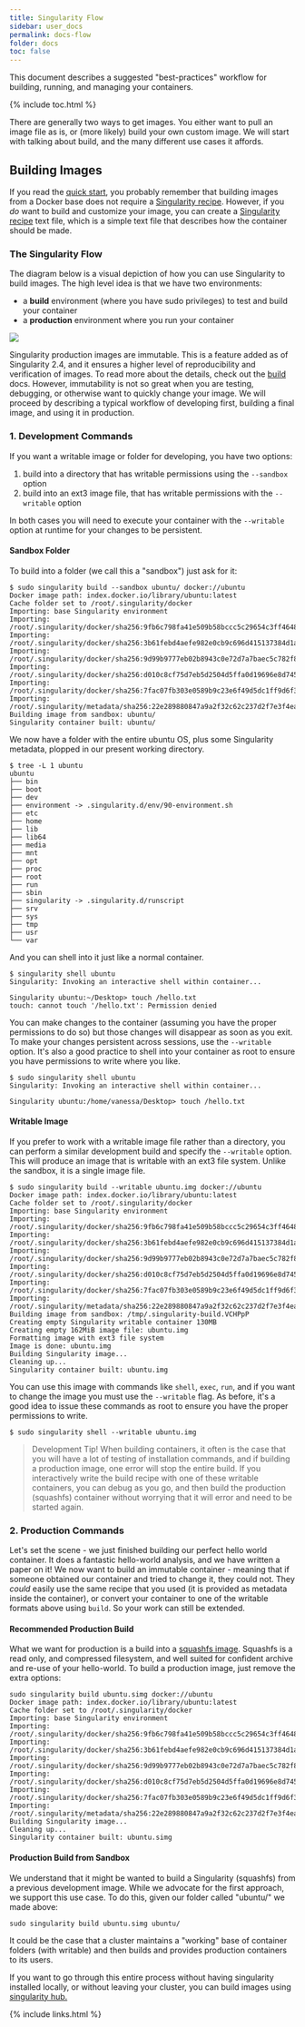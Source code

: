 ```yaml
---
title: Singularity Flow
sidebar: user_docs
permalink: docs-flow
folder: docs
toc: false
---
```


This document describes a suggested "best-practices" workflow for building, running, and managing your containers.

{% include toc.html %}

There are generally two ways to get images. You either want to pull an image file as is, or (more likely) build your own custom image. We will start with talking about build, and the many different use cases it affords.


## Building Images
If you read the [quick start](/quickstart), you probably remember that building images from a Docker base does not require a <a href="/docs-recipes">Singularity recipe</a>. However, if you *do* want to build and customize your image, you can create a <a href="/docs-recipes">Singularity recipe</a> text file, which is a simple text file that describes how the container should be made.

### The Singularity Flow
The diagram below is a visual depiction of how you can use Singularity to build images. The high level idea is that we have two environments:

 - a **build** environment (where you have sudo privileges) to test and build your container
 - a **production** environment where you run your container

<a href="/assets/img/diagram/singularity-2.4-flow.png" target="_blank" class="no-after">
   <img style="max-width:900px" src="/assets/img/diagram/singularity-2.4-flow.png">
</a>

Singularity production images are immutable. This is a feature added as of Singularity 2.4, and it ensures a higher level of reproducibility and verification of images. To read more about the details, check out the  [build](docs-build-container) docs. However, immutability is not so great when you are testing, debugging, or otherwise want to quickly change your image. We will proceed by describing a typical workflow of developing first, building a final image, and using it in production. 

### 1. Development Commands
If you want a writable image or folder for developing, you have two options:

 1. build into a directory that has writable permissions using the `--sandbox` option
 2. build into an ext3 image file, that has writable permissions with the `--writable` option
 
In both cases you will need to execute your container with the `--writable` option at runtime for your changes to be persistent.

#### Sandbox Folder
To build into a folder (we call this a "sandbox") just ask for it:

```
$ sudo singularity build --sandbox ubuntu/ docker://ubuntu
Docker image path: index.docker.io/library/ubuntu:latest
Cache folder set to /root/.singularity/docker
Importing: base Singularity environment
Importing: /root/.singularity/docker/sha256:9fb6c798fa41e509b58bccc5c29654c3ff4648b608f5daa67c1aab6a7d02c118.tar.gz
Importing: /root/.singularity/docker/sha256:3b61febd4aefe982e0cb9c696d415137384d1a01052b50a85aae46439e15e49a.tar.gz
Importing: /root/.singularity/docker/sha256:9d99b9777eb02b8943c0e72d7a7baec5c782f8fd976825c9d3fb48b3101aacc2.tar.gz
Importing: /root/.singularity/docker/sha256:d010c8cf75d7eb5d2504d5ffa0d19696e8d745a457dd8d28ec6dd41d3763617e.tar.gz
Importing: /root/.singularity/docker/sha256:7fac07fb303e0589b9c23e6f49d5dc1ff9d6f3c8c88cabe768b430bdb47f03a9.tar.gz
Importing: /root/.singularity/metadata/sha256:22e289880847a9a2f32c62c237d2f7e3f4eae7259bf1d5c7ec7ffa19c1a483c8.tar.gz
Building image from sandbox: ubuntu/
Singularity container built: ubuntu/
```

We now have a folder with the entire ubuntu OS, plus some Singularity metadata, plopped in our present working directory.

```
$ tree -L 1 ubuntu
ubuntu
├── bin
├── boot
├── dev
├── environment -> .singularity.d/env/90-environment.sh
├── etc
├── home
├── lib
├── lib64
├── media
├── mnt
├── opt
├── proc
├── root
├── run
├── sbin
├── singularity -> .singularity.d/runscript
├── srv
├── sys
├── tmp
├── usr
└── var
```

And you can shell into it just like a normal container.

```
$ singularity shell ubuntu
Singularity: Invoking an interactive shell within container...

Singularity ubuntu:~/Desktop> touch /hello.txt
touch: cannot touch '/hello.txt': Permission denied
```
You can make changes to the container (assuming you have the proper permissions to do so) but those changes will disappear as soon as you exit.  To make your changes persistent across sessions, use the `--writable` option.  It's also a good practice to shell into your container as root to ensure you have permissions to write where you like.  

```
$ sudo singularity shell ubuntu
Singularity: Invoking an interactive shell within container...

Singularity ubuntu:/home/vanessa/Desktop> touch /hello.txt
```

#### Writable Image
If you prefer to work with a writable image file rather than a directory, you can perform a similar development build and specify the `--writable` option.
This will produce an image that is writable with an ext3 file system. Unlike the sandbox, it is a single image file.

```
$ sudo singularity build --writable ubuntu.img docker://ubuntu
Docker image path: index.docker.io/library/ubuntu:latest
Cache folder set to /root/.singularity/docker
Importing: base Singularity environment
Importing: /root/.singularity/docker/sha256:9fb6c798fa41e509b58bccc5c29654c3ff4648b608f5daa67c1aab6a7d02c118.tar.gz
Importing: /root/.singularity/docker/sha256:3b61febd4aefe982e0cb9c696d415137384d1a01052b50a85aae46439e15e49a.tar.gz
Importing: /root/.singularity/docker/sha256:9d99b9777eb02b8943c0e72d7a7baec5c782f8fd976825c9d3fb48b3101aacc2.tar.gz
Importing: /root/.singularity/docker/sha256:d010c8cf75d7eb5d2504d5ffa0d19696e8d745a457dd8d28ec6dd41d3763617e.tar.gz
Importing: /root/.singularity/docker/sha256:7fac07fb303e0589b9c23e6f49d5dc1ff9d6f3c8c88cabe768b430bdb47f03a9.tar.gz
Importing: /root/.singularity/metadata/sha256:22e289880847a9a2f32c62c237d2f7e3f4eae7259bf1d5c7ec7ffa19c1a483c8.tar.gz
Building image from sandbox: /tmp/.singularity-build.VCHPpP
Creating empty Singularity writable container 130MB
Creating empty 162MiB image file: ubuntu.img
Formatting image with ext3 file system
Image is done: ubuntu.img
Building Singularity image...
Cleaning up...
Singularity container built: ubuntu.img
```

You can use this image with commands like `shell`, `exec`, `run`, and if you want to change the image you must use the `--writable` flag.  As before, it's a good idea to issue these commands as root to ensure you have the proper permissions to write. 

```
$ sudo singularity shell --writable ubuntu.img
```

> Development Tip! When building containers, it often is the case that you will have a lot of
testing of installation commands, and if building a production image, one error will stop the entire build. If you
interactively write the build recipe with one of these writable containers, you can debug as you go, and then
build the production (squashfs) container without worrying that it will error and need to be started again.

### 2. Production Commands
Let's set the scene - we just finished building our perfect hello world container. It does a fantastic hello-world analysis, and we have written a paper on it! We now want to build an immutable container - meaning that if someone obtained our container and tried to change it, they could not. They *could* easily use the same recipe that you used (it is provided as metadata inside the container), or convert your container to one of the writable formats above using `build`.  So your work can still be extended.

#### Recommended Production Build
What we want for production is a build into a <a href="https://en.wikipedia.org/wiki/SquashFS" target="_blank">squashfs image</a>. Squashfs is a read only, and compressed filesystem, and well suited for confident archive and re-use of your hello-world. To build a production image, just remove the extra options:

```
sudo singularity build ubuntu.simg docker://ubuntu
Docker image path: index.docker.io/library/ubuntu:latest
Cache folder set to /root/.singularity/docker
Importing: base Singularity environment
Importing: /root/.singularity/docker/sha256:9fb6c798fa41e509b58bccc5c29654c3ff4648b608f5daa67c1aab6a7d02c118.tar.gz
Importing: /root/.singularity/docker/sha256:3b61febd4aefe982e0cb9c696d415137384d1a01052b50a85aae46439e15e49a.tar.gz
Importing: /root/.singularity/docker/sha256:9d99b9777eb02b8943c0e72d7a7baec5c782f8fd976825c9d3fb48b3101aacc2.tar.gz
Importing: /root/.singularity/docker/sha256:d010c8cf75d7eb5d2504d5ffa0d19696e8d745a457dd8d28ec6dd41d3763617e.tar.gz
Importing: /root/.singularity/docker/sha256:7fac07fb303e0589b9c23e6f49d5dc1ff9d6f3c8c88cabe768b430bdb47f03a9.tar.gz
Importing: /root/.singularity/metadata/sha256:22e289880847a9a2f32c62c237d2f7e3f4eae7259bf1d5c7ec7ffa19c1a483c8.tar.gz
Building Singularity image...
Cleaning up...
Singularity container built: ubuntu.simg
```
#### Production Build from Sandbox
We understand that it might be wanted to build a Singularity (squashfs) from a previous development image. While we advocate for the first approach, we support this use case. To do this, given our folder called "ubuntu/" we made above:

```
sudo singularity build ubuntu.simg ubuntu/
```
It could be the case that a cluster maintains a "working" base of container folders (with writable) and then builds and provides production containers to its users.


If you want to go through this entire process without having singularity installed locally, or without leaving your cluster, you can build images using <a href="https://github.com/singularityhub/singularityhub.github.io/wiki" target="_blank">singularity hub.</a>

{% include links.html %}
